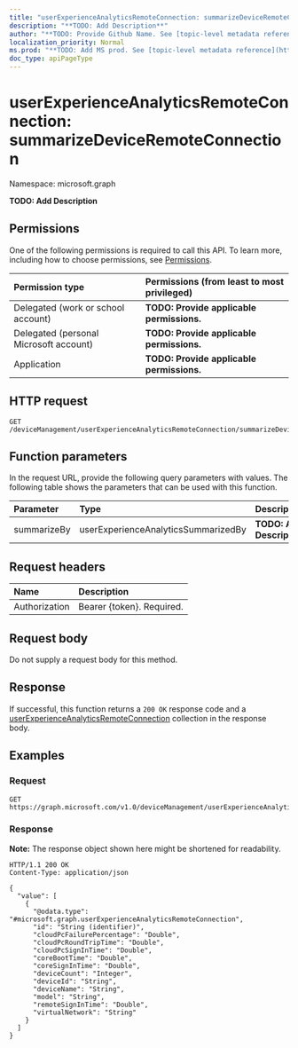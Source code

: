 ```yaml
---
title: "userExperienceAnalyticsRemoteConnection: summarizeDeviceRemoteConnection"
description: "**TODO: Add Description**"
author: "**TODO: Provide Github Name. See [topic-level metadata reference](https://msgo.azurewebsites.net/add/document/guidelines/metadata.html#topic-level-metadata)**"
localization_priority: Normal
ms.prod: "**TODO: Add MS prod. See [topic-level metadata reference](https://msgo.azurewebsites.net/add/document/guidelines/metadata.html#topic-level-metadata)**"
doc_type: apiPageType
---
```


# userExperienceAnalyticsRemoteConnection: summarizeDeviceRemoteConnection
Namespace: microsoft.graph



**TODO: Add Description**

## Permissions
One of the following permissions is required to call this API. To learn more, including how to choose permissions, see [Permissions](/graph/permissions-reference).

|Permission type|Permissions (from least to most privileged)|
|:---|:---|
|Delegated (work or school account)|**TODO: Provide applicable permissions.**|
|Delegated (personal Microsoft account)|**TODO: Provide applicable permissions.**|
|Application|**TODO: Provide applicable permissions.**|

## HTTP request

<!-- {
  "blockType": "ignored"
}
-->
``` http
GET /deviceManagement/userExperienceAnalyticsRemoteConnection/summarizeDeviceRemoteConnection
```

## Function parameters
In the request URL, provide the following query parameters with values.
The following table shows the parameters that can be used with this function.

|Parameter|Type|Description|
|:---|:---|:---|
|summarizeBy|userExperienceAnalyticsSummarizedBy|**TODO: Add Description**|


## Request headers
|Name|Description|
|:---|:---|
|Authorization|Bearer {token}. Required.|

## Request body
Do not supply a request body for this method.

## Response

If successful, this function returns a `200 OK` response code and a [userExperienceAnalyticsRemoteConnection](../resources/userexperienceanalyticsremoteconnection.md) collection in the response body.

## Examples

### Request
<!-- {
  "blockType": "request",
  "name": "userexperienceanalyticsremoteconnection_summarizedeviceremoteconnection"
}
-->
``` http
GET https://graph.microsoft.com/v1.0/deviceManagement/userExperienceAnalyticsRemoteConnection/summarizeDeviceRemoteConnection(summarizeBy='parameterValue')
```


### Response
**Note:** The response object shown here might be shortened for readability.
<!-- {
  "blockType": "response",
  "truncated": true,
  "@odata.type": "Collection(microsoft.graph.userExperienceAnalyticsRemoteConnection)"
}
-->
``` http
HTTP/1.1 200 OK
Content-Type: application/json

{
  "value": [
    {
      "@odata.type": "#microsoft.graph.userExperienceAnalyticsRemoteConnection",
      "id": "String (identifier)",
      "cloudPcFailurePercentage": "Double",
      "cloudPcRoundTripTime": "Double",
      "cloudPcSignInTime": "Double",
      "coreBootTime": "Double",
      "coreSignInTime": "Double",
      "deviceCount": "Integer",
      "deviceId": "String",
      "deviceName": "String",
      "model": "String",
      "remoteSignInTime": "Double",
      "virtualNetwork": "String"
    }
  ]
}
```

